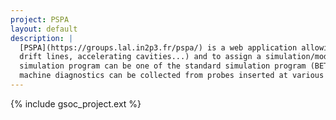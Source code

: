 ```yaml
---
project: PSPA
layout: default
description: |
  [PSPA](https://groups.lal.in2p3.fr/pspa/) is a web application allowing to describe the different parts of an accelerator (quadrupoles,
  drift lines, accelerating cavities...) and to assign a simulation/modeling program to each component or group of components. The 
  simulation program can be one of the standard simulation program (BETA, Parmela, Elegant...) or one provided by the user. Beam and
  machine diagnostics can be collected from probes inserted at various locations.
---
```


{% include gsoc_project.ext %}
